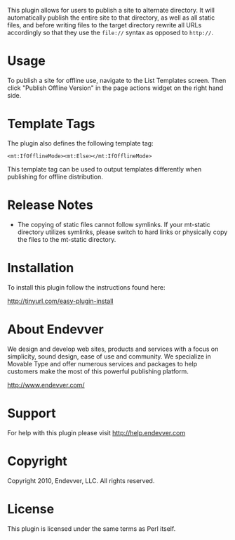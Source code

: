 This plugin allows for users to publish a site to alternate directory. It will automatically publish the entire site to that directory, as well as all static files, and before writing files to the target directory rewrite all URLs accordingly so that they use the `file://` syntax as opposed to `http://`.

# Usage

To publish a site for offline use, navigate to the List Templates screen. Then click "Publish Offline Version" in the page actions widget on the right hand side.

# Template Tags

The plugin also defines the following template tag: 

    <mt:IfOfflineMode><mt:Else></mt:IfOfflineMode>

This template tag can be used to output templates differently when publishing for offline distribution. 

# Release Notes

* The copying of static files cannot follow symlinks. If your mt-static directory utilizes symlinks, please switch to hard links or physically copy the files to the mt-static directory.

# Installation

To install this plugin follow the instructions found here:

http://tinyurl.com/easy-plugin-install

# About Endevver

We design and develop web sites, products and services with a focus on 
simplicity, sound design, ease of use and community. We specialize in 
Movable Type and offer numerous services and packages to help customers 
make the most of this powerful publishing platform.

http://www.endevver.com/

# Support

For help with this plugin please visit http://help.endevver.com

# Copyright

Copyright 2010, Endevver, LLC. All rights reserved.

# License

This plugin is licensed under the same terms as Perl itself.